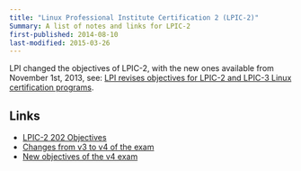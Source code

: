 ```yaml
---
title: "Linux Professional Institute Certification 2 (LPIC-2)"
Summary: A list of notes and links for LPIC-2
first-published: 2014-08-10
last-modified: 2015-03-26
---
```


LPI changed the objectives of LPIC-2, with the new ones available from November 1st, 2013, see:
[LPI revises objectives for LPIC-2 and LPIC-3 Linux certification programs][1].

[1]: https://web.archive.org/web/20140228102852/http://www.lpi.org/news/lpi-revises-objectives-lpic-2-and-lpic-3-linux-certification-programs

Links
-----

* [LPIC-2 202 Objectives](https://web.archive.org/web/20140327054522/http://www.lpi.org/linux-certifications/programs/lpic-2/exam-202/)
* [Changes from v3 to v4 of the exam](http://wiki.lpi.org/wiki/LPIC2SummaryVersion3To4)
* [New objectives of the v4 exam](http://wiki.lpi.org/wiki/LPIC-2_Objectives_V4)
